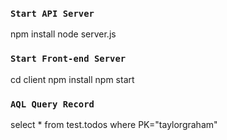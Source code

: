 
### `Start API Server`
npm install 
node server.js

### `Start Front-end Server`
cd client 
npm install 
npm start






### `AQL Query Record`
select * from test.todos where PK="taylorgraham"
